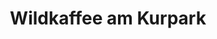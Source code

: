 ---
title: "Wildkaffee am Kurpark"
url: /garmisch-partenkirchen/wildkaffee-am-kurpark/
shop: Kaffee
---